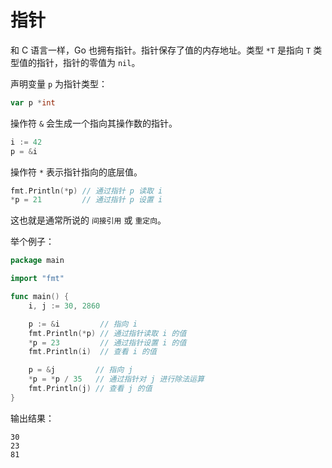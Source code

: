 # 指针

和 C 语言一样，Go 也拥有指针。指针保存了值的内存地址。类型 ```*T``` 是指向 ```T``` 类型值的指针，指针的零值为 ```nil```。

声明变量 ```p``` 为指针类型：

```go
var p *int
```

操作符 ```&``` 会生成一个指向其操作数的指针。

```go
i := 42
p = &i
```

操作符 ```*``` 表示指针指向的底层值。

```go
fmt.Println(*p) // 通过指针 p 读取 i
*p = 21         // 通过指针 p 设置 i
```

这也就是通常所说的 ```间接引用``` 或 ```重定向```。

举个例子：

```go
package main

import "fmt"

func main() {
	i, j := 30, 2860

	p := &i         // 指向 i
	fmt.Println(*p) // 通过指针读取 i 的值
	*p = 23         // 通过指针设置 i 的值
	fmt.Println(i)  // 查看 i 的值

	p = &j         // 指向 j
	*p = *p / 35   // 通过指针对 j 进行除法运算
	fmt.Println(j) // 查看 j 的值
}
```

输出结果：

```
30
23
81
```